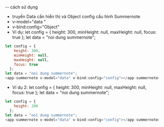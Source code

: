 
-- cách sử dụng
+ truyền Data cần hiển thị và Object config cấu hình Summernote
 + v-model="data " 
+ v-bind:config="Object"
+ Ví dụ:
  let config = {
      height: 300,
      minHeight: null,
      maxHeight: null,
      focus: true
    };
  let data = "noi dung summernote";
```js
let config = {
    height: 300,
    minHeight: null,
    maxHeight: null,
    focus: true
  };
let data = "noi dung summernote";
<app-summernote v-model="data" v-bind:config="config"></app-summernote>
```
+ Ví dụ 2:
  let config = {
      height: 300,
      minHeight: null,
      maxHeight: null,
      focus: true
    };
  let data = "noi dung summernote";
```js
let config = {
    height: 200
  };
let data = "noi dung summernote";
<app-summernote v-model="data" v-bind:config="config"></app-summernote>
```